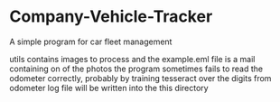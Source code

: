 # Company-Vehicle-Tracker
A simple program for car fleet management 

utils contains images to process and the example.eml file is a mail containing on of the photos
the program sometimes fails to read the odometer correctly, probably by training tesseract over the digits from odometer
log file will be written into the this directory

